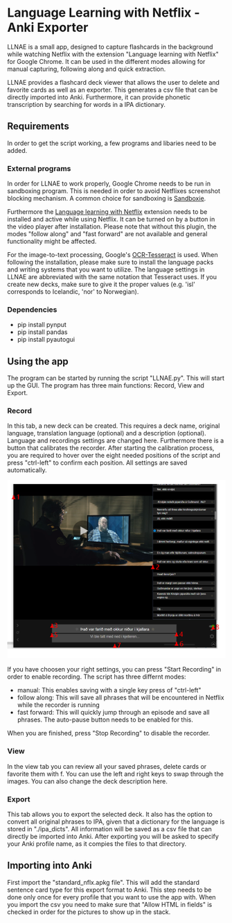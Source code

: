 # Language Learning with Netflix - Anki Exporter
LLNAE is a small app, designed to capture flashcards in the background while watching Netflix with the extension "Language learning with Netflix" for Google Chrome. It can be used in the different modes allowing for manual capturing, following along and quick extraction.

<!-- ![alt text](https://i.ibb.co/GsQJx0C/View.png) ![alt text](https://i.ibb.co/d0NdZVB/rec.png) -->

LLNAE provides a flashcard deck viewer that allows the user to delete and favorite cards as well as an exporter. This generates a csv file that can be directly imported into Anki. Furthermore, it can provide phonetic transcription by searching for words in a IPA dictionary. 



## Requirements

In order to get the script working, a few programs and libaries need to be added.

### External programs
In order for LLNAE to work properly, Google Chrome needs to be run in sandboxing program. This is needed in order to avoid Netflixes screenshot blocking mechanism. A common choice for sandboxing is  [Sandboxie](https://sandboxie-plus.com/downloads/  "Sandboxie").

Furthermore the [Language learning with Netflix](https://chrome.google.com/webstore/detail/language-learning-with-ne/hoombieeljmmljlkjmnheibnpciblicm?hl=en "LLN") extension needs to be installed and active while using Netflix. It can be turned on by a button in the video player after installation. Please note that without this plugin, the modes "follow along" and "fast forward" are not available and general functionality might be affected. 

For the image-to-text processing, Google's [OCR-Tesseract](https://github.com/UB-Mannheim/tesseract/wiki "Tesseract") is used. When following the installation, please make sure to install the language packs and writing systems that you want to utilize. The language settings in LLNAE are abbreviated with the same notation that Tesseract uses. If you create new decks, make sure to give it the proper values (e.g. 'isl' corresponds to Icelandic, 'nor' to Norwegian). 

### Dependencies
* pip install pynput
* pip install pandas
* pip install pyautogui

## Using the app

The program can be started by running the script "LLNAE.py". This will start up the GUI. The program has three main functions: Record, View and Export.

### Record

In this tab, a new deck can be created. This requires a deck name, original language, translation language (optional) and a description (optional). Language and recordings settings are changed here. Furthermore there is a button that calibrates the recorder. After starting the calibration process, you are required to hover over the eight needed positions of the script and press "ctrl-left" to confirm each position. All settings are saved automatically.

![alt text](./app_data/images/calibration.png)

If you have choosen your right settings, you can press "Start Recording" in order to enable recording. The script has three differnt modes:

* manual: This enables saving with a single key press of "ctrl-left"
* follow along: This will save all phrases that will be encountered in Netflix while the recorder is running
* fast forward: This will quickly jump through an episode and save all phrases. The auto-pause button needs to be enabled for this.

When you are finished, press "Stop Recording" to disable the recorder.

### View

In the view tab you can review all your saved phrases, delete cards or favorite them with f. You can use the left and right keys to swap through the images. You can also change the deck description here.

### Export

This tab allows you to export the selected deck. It also has the option to convert all original phrases to IPA, given that a dictionary for the language is stored in "./ipa_dicts". All information will be saved as a csv file that can directly be imported into Anki. After exporting you will be asked to specify your Anki profile name, as it compies the files to that directory.

## Importing into Anki
First import the "standard_nflx.apkg file". This will add the standard sentence card type for this export format to Anki. This step needs to be done only once for every profile that you want to use the app with. When you import the csv you need to make sure that "Allow HTML in fields" is checked in order for the pictures to show up in the stack. 

